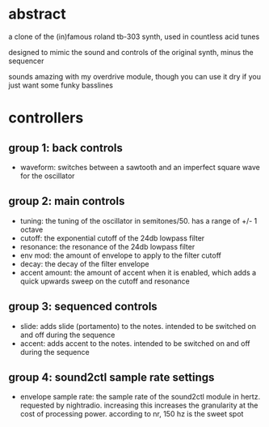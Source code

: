 # abstract

a clone of the (in)famous roland tb-303 synth, used in countless acid tunes

designed to mimic the sound and controls of the original synth, minus the sequencer

sounds amazing with my overdrive module, though you can use it dry if you just want some funky basslines

# controllers

## group 1: back controls

- waveform: switches between a sawtooth and an imperfect square wave for the oscillator

## group 2: main controls

- tuning: the tuning of the oscillator in semitones/50. has a range of +/- 1 octave
- cutoff: the exponential cutoff of the 24db lowpass filter
- resonance: the resonance of the 24db lowpass filter
- env mod: the amount of envelope to apply to the filter cutoff
- decay: the decay of the filter envelope
- accent amount: the amount of accent when it is enabled, which adds a quick upwards sweep on the cutoff and resonance

## group 3: sequenced controls

- slide: adds slide (portamento) to the notes. intended to be switched on and off during the sequence
- accent: adds accent to the notes. intended to be switched on and off during the sequence

## group 4: sound2ctl sample rate settings

- envelope sample rate: the sample rate of the sound2ctl module in hertz. requested by nightradio. increasing this increases the granularity at the cost of processing power. according to nr, 150 hz is the sweet spot